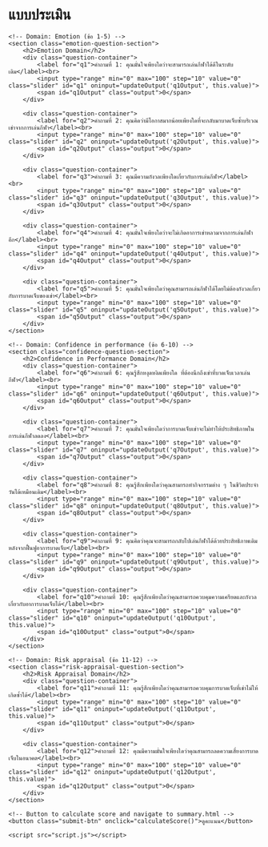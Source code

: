 <!DOCTYPE html>
<html lang="th">
<head>
    <meta charset="UTF-8">
    <meta name="viewport" content="width=device-width, initial-scale=1.0">
    <title>แบบประเมินอิอิ</title>
    <link rel="stylesheet" href="style.css">
</head>

<body>
    <h1>แบบประเมิน</h1>

    <!-- Domain: Emotion (ข้อ 1-5) -->
    <section class="emotion-question-section">
        <h2>Emotion Domain</h2>
        <div class="question-container">
            <label for="q1">คำถามที่ 1: คุณมั่นใจเพียงใดว่าจะสามารถเล่นกีฬาได้ดีในระดับเดิม</label><br>
            <input type="range" min="0" max="100" step="10" value="0" class="slider" id="q1" oninput="updateOutput('q1Output', this.value)">
            <span id="q1Output" class="output">0</span>
        </div>
    
        <div class="question-container">
            <label for="q2">คำถามที่ 2: คุณคิดว่ามีโอกาสมากน้อยเพียงใดที่จะกลับมาบาดเจ็บซ้ำบริเวณเข่าจากการเล่นกีฬา</label><br>
            <input type="range" min="0" max="100" step="10" value="0" class="slider" id="q2" oninput="updateOutput('q2Output', this.value)">
            <span id="q2Output" class="output">0</span>
        </div>
    
        <div class="question-container">
            <label for="q3">คำถามที่ 3: คุณมีความกังวลเพียงใดเกี่ยวกับการเล่นกีฬา</label><br>
            <input type="range" min="0" max="100" step="10" value="0" class="slider" id="q3" oninput="updateOutput('q3Output', this.value)">
            <span id="q3Output" class="output">0</span>
        </div>
    
        <div class="question-container">
            <label for="q4">คำถามที่ 4: คุณมั่นใจเพียงใดว่าจะไม่เกิดอาการเข่าหลวมจากการเล่นกีฬาอีก</label><br>
            <input type="range" min="0" max="100" step="10" value="0" class="slider" id="q4" oninput="updateOutput('q4Output', this.value)">
            <span id="q4Output" class="output">0</span>
        </div>
    
        <div class="question-container">
            <label for="q5">คำถามที่ 5: คุณมั่นใจเพียงใดว่าคุณสามารถเล่นกีฬาได้โดยไม่ต้องกังวลเกี่ยวกับการบาดเจ็บของเข่า</label><br>
            <input type="range" min="0" max="100" step="10" value="0" class="slider" id="q5" oninput="updateOutput('q5Output', this.value)">
            <span id="q5Output" class="output">0</span>
        </div>
    </section>

    <!-- Domain: Confidence in performance (ข้อ 6-10) -->
    <section class="confidence-question-section">
        <h2>Confidence in Performance Domain</h2>
        <div class="question-container">
            <label for="q6">คำถามที่ 6: คุณรู้สึกหงุดหงิดเพียงใด ที่ต้องนึกถึงเข่าที่บาดเจ็บเวลาเล่นกีฬา</label><br>
            <input type="range" min="0" max="100" step="10" value="0" class="slider" id="q6" oninput="updateOutput('q6Output', this.value)">
            <span id="q6Output" class="output">0</span>
        </div>

        <div class="question-container">
            <label for="q7">คำถามที่ 7: คุณมั่นใจเพียงใดว่าการบาดเจ็บเข่าจะไม่ทำให้ประสิทธิภาพในการเล่นกีฬาลดลง</label><br>
            <input type="range" min="0" max="100" step="10" value="0" class="slider" id="q7" oninput="updateOutput('q7Output', this.value)">
            <span id="q7Output" class="output">0</span>
        </div>

        <div class="question-container">
            <label for="q8">คำถามที่ 8: คุณรู้สึกเพียงใดว่าคุณสามารถทำกิจกรรมต่าง ๆ ในชีวิตประจำวันได้เหมือนเดิม</label><br>
            <input type="range" min="0" max="100" step="10" value="0" class="slider" id="q8" oninput="updateOutput('q8Output', this.value)">
            <span id="q8Output" class="output">0</span>
        </div>

        <div class="question-container">
            <label for="q9">คำถามที่ 9: คุณคิดว่าคุณจะสามารถกลับไปเล่นกีฬาได้ด้วยประสิทธิภาพเดิมหลังจากฟื้นฟูอาการบาดเจ็บ</label><br>
            <input type="range" min="0" max="100" step="10" value="0" class="slider" id="q9" oninput="updateOutput('q9Output', this.value)">
            <span id="q9Output" class="output">0</span>
        </div>

        <div class="question-container">
            <label for="q10">คำถามที่ 10: คุณรู้สึกเพียงใดว่าคุณสามารถควบคุมความเครียดและกังวลเกี่ยวกับอาการบาดเจ็บได้</label><br>
            <input type="range" min="0" max="100" step="10" value="0" class="slider" id="q10" oninput="updateOutput('q10Output', this.value)">
            <span id="q10Output" class="output">0</span>
        </div>
    </section>

    <!-- Domain: Risk appraisal (ข้อ 11-12) -->
    <section class="risk-appraisal-question-section">
        <h2>Risk Appraisal Domain</h2>
        <div class="question-container">
            <label for="q11">คำถามที่ 11: คุณรู้สึกเพียงใดว่าคุณสามารถควบคุมการบาดเจ็บที่เข่าไม่ให้เกิดซ้ำได้</label><br>
            <input type="range" min="0" max="100" step="10" value="0" class="slider" id="q11" oninput="updateOutput('q11Output', this.value)">
            <span id="q11Output" class="output">0</span>
        </div>

        <div class="question-container">
            <label for="q12">คำถามที่ 12: คุณมีความมั่นใจเพียงใดว่าคุณสามารถลดความเสี่ยงการบาดเจ็บในอนาคต</label><br>
            <input type="range" min="0" max="100" step="10" value="0" class="slider" id="q12" oninput="updateOutput('q12Output', this.value)">
            <span id="q12Output" class="output">0</span>
        </div>
    </section>

    <!-- Button to calculate score and navigate to summary.html -->
    <button class="submit-btn" onclick="calculateScore()">ดูคะแนน</button>

    <script src="script.js"></script>
</body>
</html>
